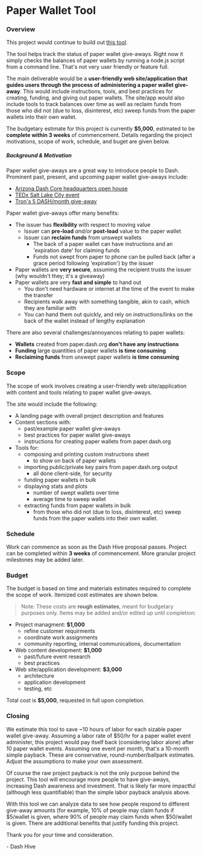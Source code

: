# Paper Wallet Tool

### Overview

This project would continue to build out [this tool](https://github.com/riongull/paper_wallet_tools).

The tool helps track the status of paper wallet give-aways.  Right now it simply checks the balances of paper wallets by running a node.js script from a command line.  That's not very user friendly or feature full.  

The main deliverable would be a **user-friendly web site/application that guides users through the process of administering a paper wallet give-away**.  This would include instructions, tools, and best practices for creating, funding, and giving out paper wallets.  The site/app would also include tools to track balances over time as well as reclaim funds from those who did not (due to loss, disinterest, etc) sweep funds from the paper wallets into their own wallet.

The budgetary estimate for this project is currently **$5,000**, estimated to be **complete within 3 weeks** of commencement.  Details regarding the project motivations, scope of work, schedule, and buget are given below.

##### Background & Motivation

Paper wallet give-aways are a great way to introduce people to Dash.  Prominent past, present, and upcoming paper wallet give-aways include:

* [Arizona Dash Core headquarters open house](https://www.google.com/url?sa=t&rct=j&q=&esrc=s&source=web&cd=1&cad=rja&uact=8&ved=0ahUKEwje-MnM8tjXAhXnxlQKHWeODGIQFggoMAA&url=https%3A%2F%2Fwww.dashcentral.org%2Fp%2FSkySong-Open-House-Reimbursement&usg=AOvVaw3abc2eEGqxLCS2jkMUzh6P)
* [TEDx Salt Lake City event](https://www.google.com/url?sa=t&rct=j&q=&esrc=s&source=web&cd=3&cad=rja&uact=8&ved=0ahUKEwj74Nnx8tjXAhXis1QKHaMZBZ8QFgg0MAI&url=https%3A%2F%2Fwww.dashcentral.org%2Fp%2FTEDxSLC2017giveaway&usg=AOvVaw3fT-okBwHf8_lpDJs990wm)
* [Tron's 5 DASH/month give-away](https://www.google.com/url?sa=t&rct=j&q=&esrc=s&source=web&cd=1&ved=0ahUKEwics7WC89jXAhVqqlQKHa1bCCEQFggoMAA&url=https%3A%2F%2Fwww.dashcentral.org%2Fp%2FIntroduction-to-New-Users&usg=AOvVaw14EJUfsXKcks1GrnOnafGl)

Paper wallet give-aways offer many benefits:

* The issuer has **flexibility** with respect to moving value
  * Issuer can **pre-load** *and/or* **post-load** value to the paper wallet
  * Issuer can **reclaim funds** from unswept wallets
    * The back of a paper wallet can have instructions and an 'expiration date' for claiming funds
    * Funds not swept from paper to phone can be pulled back (after a grace period following 'expiration') by the issuer
* Paper wallets are **very secure**, assuming the recipient trusts the issuer (why wouldn't they; it's a giveaway) 
* Paper wallets are very **fast and simple** to hand out
  * You don't need hardware or internet at the time of the event to make the transfer
  * Recipients walk away with something tangible, akin to cash, which they are familiar with
  * You can hand them out quickly, and rely on instructions/links on the back of the wallet instead of lengthy explanation

There are also several challenges/annoyances relating to paper wallets: 

* **Wallets** created from paper.dash.org **don't have any instructions** 
* **Funding** large quantities of paper wallets **is time consuming**
* **Reclaiming funds** from unswept paper wallets **is time consuming**

### Scope

The scope of work involves creating a user-friendly web site/application with content and tools relating to paper wallet give-aways.

The site would include the following:

* A landing page with overall project description and features
* Content sections with:
  * past/example paper wallet give-aways
  * best practices for paper wallet give-aways
  * instructions for creating paper wallets from paper.dash.org
* Tools for:
  * composing and printing custom instructions sheet
    * to show on back of paper wallets
  * importing public/private key pairs from paper.dash.org output
    * all done client-side, for security
  * funding paper wallets in bulk 
  * displaying stats and plots
    * number of swept wallets over time
    * average time to sweep wallet
  * extracting funds from paper wallets in bulk
    * from those who did not (due to loss, disinterest, etc) sweep funds from the paper wallets into their own wallet.

### Schedule

Work can commence as soon as the Dash Hive proposal passes.  Project can be completed within **3 weeks** of commencement.  More granular project milestones may be added later.

### Budget

The budget is based on time and materials estimates required to complete the scope of work.  Itemized cost estimates are shown below.

> Note: These costs are **rough estimates**, meant for budgetary purposes only.  Items may be added and/or edited up until completion:

* Project managment: **$1,000**
  * refine customer requirments
  * coordinate work assignments
  * community reporting, internal communications, documentation
* Web content development:  **$1,000**
  * past/future event research
  * best practices
* Web site/application development: **$3,000**
  * architecture
  * application development
  * testing, etc

Total cost is **$5,000**, requested in full upon completion.

### Closing

We estimate this tool to save ~10 hours of labor for each sizable paper wallet give-away.  Assuming a labor rate of $50/hr for a paper wallet event administer, this project would pay itself back (considering labor alone) after 10 paper wallet events.  Assuming one event per month, that's a 10-month simple payback.  These are conservative, round-number/ballpark estimates.  Adjust the assumptions to make your own assessment.

Of course the raw project payback is not the only purpose behind the project.  This tool will encourage more people to have give-aways, increasing Dash awareness and investment.  That is likely far more impactful (although less quantifiable) than the simple labor payback analysis above.

With this tool we can analyze data to see how people respond to different give-away amounts (for example, 10% of people may claim funds if $5/wallet is given, where 90% of people may claim funds when $50/wallet is given.  There are additional benefits that justify funding this project.

Thank you for your time and consideration.

\- Dash Hive
